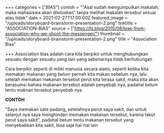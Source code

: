 +++
categories = ["BIAS"]
contoh = "\"Asal sudah mengumpulkan makalah, maka mahasiswa akan diluluskan\" tanpa melihat makalah tersebut sesuai atau tidak"
date = 2021-02-27T17:00:00Z
featured_image = "/uploads/storyboard-brainstorm-presentation-2.png"
linktitle = "ASSOCIATION-BIAS"
source = ["https://fs.blog/2015/08/bias-from-association-why-we-shoot-the-messenger/"]
thumbnail = "/uploads/storyboard-brainstorm-presentation-2.png"
title = "Association Bias"

+++
Association bias adalah cara kita berpikir untuk menghubungkan sesuatu dengan sesuatu yang lain yang sebenarnya tidak berhubungan<!--more-->

Cara berpikir seperti di miliki manusia secara alami, seperti ketika kita memakan makanan yang belum pernah kita makan sebelum nya, lalu setelah memakan makanan tersebut perut kita terasa sakit, maka kita akan berasumsi bahwa makanan tersebut adalah penyebab nya, padahal belum tentu maknan tersebut penyebab nya

**CONTOH**

"Saya memakan sate padang, setelahnya perut saya sakit, dan untuk selanjut nya saya menghindari memakan makanan tersebut, karena takut perut saya sakit", padahal belum tentu makanan tersebut yang menyebabkan kita sakit, bisa saja hal-hal lain
